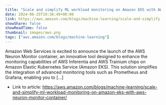 ```yaml
---
title: "Scale and simplify ML workload monitoring on Amazon EKS with AWS Neuron Monitor container"
date: 2024-06-25T19:36:49+00:00
link: https://aws.amazon.com/blogs/machine-learning/scale-and-simplify-ml-workload-monitoring-on-amazon-eks-with-aws-neuron-monitor-container/
showShare: false
showReadTime: false
thumbnail: images/aws.png
tags: ["aws.amazon.com/blogs/machine-learning"]
---
```

Amazon Web Services is excited to announce the launch of the AWS Neuron Monitor container, an innovative tool designed to enhance the monitoring capabilities of AWS Inferentia and AWS Trainium chips on Amazon Elastic Kubernetes Service (Amazon EKS). This solution simplifies the integration of advanced monitoring tools such as Prometheus and Grafana, enabling you to […]

- Link to article: https://aws.amazon.com/blogs/machine-learning/scale-and-simplify-ml-workload-monitoring-on-amazon-eks-with-aws-neuron-monitor-container/